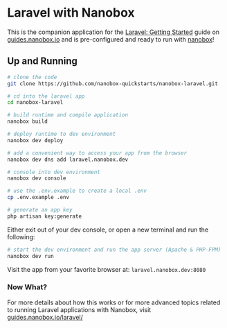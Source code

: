 # Laravel with Nanobox
This is the companion application for the [Laravel: Getting Started](https://guides.nanobox.io/laravel/) guide on [guides.nanobox.io](https://guides.nanobox.io) and is pre-configured and ready to run with [nanobox](https://nanobox.io/)!

## Up and Running

``` bash
# clone the code
git clone https://github.com/nanobox-quickstarts/nanobox-laravel.git

# cd into the laravel app
cd nanobox-laravel

# build runtime and compile application
nanobox build

# deploy runtime to dev environment
nanobox dev deploy

# add a convenient way to access your app from the browser
nanobox dev dns add laravel.nanobox.dev

# console into dev environment
nanobox dev console

# use the .env.example to create a local .env
cp .env.example .env

# generate an app key
php artisan key:generate
```

Either exit out of your dev console, or open a new terminal and run the following:

```bash
# start the dev environment and run the app server (Apache & PHP-FPM)
nanobox dev run
```

Visit the app from your favorite browser at: `laravel.nanobox.dev:8080`

### Now What?
For more details about how this works or for more advanced topics related to running Laravel applications with Nanobox, visit [guides.nanobox.io/laravel/](https://guides.nanobox.io/laravel/)
